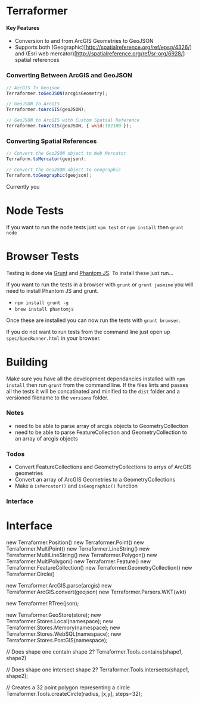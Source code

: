 # Terraformer

#### Key Features

* Conversion to and from ArcGIS Geometries to GeoJSON
* Supports both (Geographic)[http://spatialreference.org/ref/epsg/4326/] and (Esri web mercator)[http://spatialreference.org/ref/sr-org/6928/] spatial references

### Converting Between ArcGIS and GeoJSON

```javascript
// ArcGIS To Geojson
Terraformer.toGeoJSON(arcgisGeometry);

// GeoJSON To ArcGIS
Terraformer.toArcGIS(geoJSON);

// GeoJSON to ArcGIS with Custom Spatial Reference
Terraformer.toArcGIS(geoJSON, { wkid:102100 });
```

### Converting Spatial References
```javascript
// Convert the GeoJSON object to Web Mercator
Terraform.toMercator(geojson);

// Convert the GeoJSON object to Geographic
Terraform.toGeographic(geojson);
```

Currently you

# Node Tests
If you want to run the node tests just `npm test` or `npm install` then `grunt node`

# Browser Tests

Testing is done via [Grunt](http://gruntjs.com/) and [Phantom JS](http://phantomjs.org/). To install these just run...

If you want to run the tests in a browser with `grunt` or `grunt jasmine` you will need to install Phantom JS and grunt.

* `npm install grunt -g`
* `brew install phantomjs`

Once these are installed you can now run the tests with `grunt browser`.

If you do not want to run tests from the command line just open up `spec/SpecRunner.html` in your browser.

# Building

Make sure you have all the development dependancies installed with `npm install` then run `grunt` from the command line. If the files lints and passes all the tests it will be concatinated and minified to the `dist` folder and a versioned filename to the `versions` folder.

### Notes
* need to be able to parse array of arcgis objects to GeometryCollection
* need to be able to parse FeatureCollection and GeometryCollection to an array of arcgis objects

### Todos
* Convert FeatureCollections and GeometryCollections to arrys of ArcGIS geometries
* Convert an array of ArcGIS Geometries to a GeometryCollections
* Make a `isMercator()` and `isGeographic()` function

### Interface
# Interface
new Terraformer.Position()
new Terraformer.Point()
new Terraformer.MultiPoint()
new Terraformer.LineString()
new Terraformer.MultiLineString()
new Terraformer.Polygon()
new Terraformer.MultiPolygon()
new Terraformer.Feature()
new Terraformer.FeatureCollection()
new Terraformer.GeometryCollection()
new Terraformer.Circle()

new Terraformer.ArcGIS.parse(arcgis)
new Terraformer.ArcGIS.convert(geojson)
new Terraformer.Parsers.WKT(wkt)

new Terraformer.RTree(json);

new Terraformer.GeoStore(store);
new Terraformer.Stores.Local(namespace);
new Terraformer.Stores.Memory(namespace);
new Terraformer.Stores.WebSQL(namespace);
new Terraformer.Stores.PostGIS(namespace);

// Does shape one contain shape 2?
Terraformer.Tools.contains(shape1, shape2)

// Does shape one intersect shape 2?
Terraformer.Tools.intersects(shape1, shape2);

// Creates a 32 point polygon representing a circle
Terraformer.Tools.createCircle(radius, [x,y], steps=32);